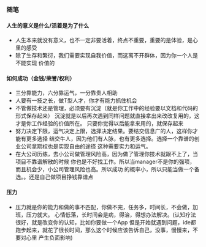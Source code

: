 ### 随笔

#### 人生的意义是什么/活着是为了什么
* 人生本来就没有意义，也不一定非要活着，终点不重要，重要的是体验，是心里的感受
* 除了生存和繁衍，我们需要实现自我价值，而这离不开群体，因为你一个人是不能实现
价值的

#### 如何成功（金钱/荣誉/权利）
* 三分靠能力，六分靠运气，一分靠贵人相助
* 人要有一技之长，做T型人才，你才有能力抓住机会
* 不管做技术还是管理，必须要有沉淀（就是你工作中的经验要以文档和代码的形式保存起来）
  沉淀就是以后再次遇到同样问题就直接拿出来改改复用的，这才是你工作经验的价值所在。
  只要你觉得以后能拿来用的，就保存起来
* 努力决定下限，运气决定上限，选择决定结果。要结交信息广的人，这样你才能有更多选择
  结交牛人，因为他们有人脉，也有更多选择。选择一个靠谱的创业公司拿期权也是实现自由的途径
  这种需要实力和运气。
* 在大公司历练，去小公司做管理风险高，因为做了管理你技术就跟不上了，当项目不靠谱解散的时候
  你也是不好找工作。所以当manager不是你的强项，而且机会少，小公司管理风险也高。所以成功
  的概率小，所以只能当做一个备选。。还是自己做项目挣钱靠谱点
  
  
  
#### 压力
* 压力就是你的能力和做的事不匹配，你做不完，任务多，时间长，不会做，加班，压力就大。
心情低落，长时间会是病，得治，得想办法解决。(认知疗法很好，就是改变你的认知，比如你要做一个App
但是开始就遇到问题，ide都跑步起来，就花了很长时间，那么这个时候应该告诉自己，没事，慢慢来，不要对心里
产生负面影响)




